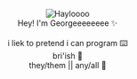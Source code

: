 <p align="center">
 <img src="https://c.tenor.com/d--33Hmo97wAAAAC/hello-hi.gif" alt="Hayloooo"/> <br>
 Hey! I'm Georgeeeeeeee ✨<br>
 <br>
 i liek to pretend i can program ⌨️<br>
 bri'ish 💂<br>
 they/them || any/all 🥰<br>
</p>
